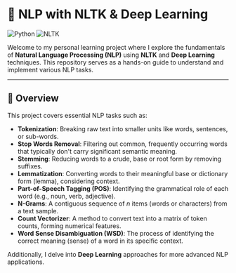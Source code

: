 # 🧠 NLP with NLTK & Deep Learning

![Python](https://img.shields.io/badge/Python-3.8+-blue)
![NLTK](https://img.shields.io/badge/NLTK-3.6+-orange)

Welcome to my personal learning project where I explore the fundamentals of **Natural Language Processing (NLP)** using **NLTK** and **Deep Learning** techniques. This repository serves as a hands-on guide to understand and implement various NLP tasks.

---

## 📘 Overview

This project covers essential NLP tasks such as:

- **Tokenization**: Breaking raw text into smaller units like words, sentences, or sub-words.
- **Stop Words Removal**: Filtering out common, frequently occurring words that typically don't carry significant semantic meaning.
- **Stemming**: Reducing words to a crude, base or root form by removing suffixes.
- **Lemmatization**: Converting words to their meaningful base or dictionary form (lemma), considering context.
- **Part-of-Speech Tagging (POS)**: Identifying the grammatical role of each word (e.g., noun, verb, adjective).
- **N-Grams**: A contiguous sequence of $n$ items (words or characters) from a text sample.
- **Count Vectorizer**: A method to convert text into a matrix of token counts, forming numerical features.
- **Word Sense Disambiguation (WSD)**: The process of identifying the correct meaning (sense) of a word in its specific context.

Additionally, I delve into **Deep Learning** approaches for more advanced NLP applications.


